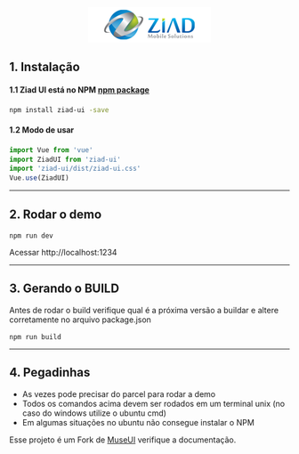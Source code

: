 
<p align="center">
  <img src="./demo/images/ziad.png">
</p>


## 1. Instalação

#### 1.1 Ziad UI está no NPM [npm package](https://www.npmjs.com/package/ziad-ui)

```bash
npm install ziad-ui -save
```

#### 1.2 Modo de usar

```javascript
import Vue from 'vue'
import ZiadUI from 'ziad-ui'
import 'ziad-ui/dist/ziad-ui.css'
Vue.use(ZiadUI)
```
-------------------------------------------------------

## 2. Rodar o demo

```
npm run dev
```
Acessar http://localhost:1234

-------------------------------------------------------

## 3. Gerando o BUILD
Antes de rodar o build verifique qual é a próxima versão a buildar e altere corretamente no arquivo package.json
```
npm run build
```

-------------------------------------------------------

## 4. Pegadinhas

- As vezes pode precisar do parcel para rodar a demo
- Todos os comandos acima devem ser rodados em um terminal unix (no caso do windows utilize o ubuntu cmd)
- Em algumas situações no ubuntu não consegue instalar o NPM


Esse projeto é um Fork de [MuseUI](https://muse-ui.org) verifique a documentação.
